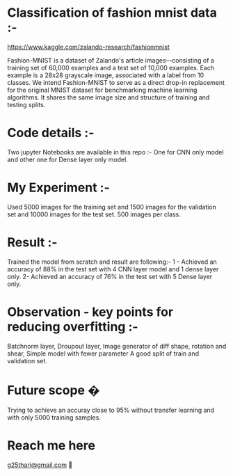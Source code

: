# Classification of fashion mnist data :- 

https://www.kaggle.com/zalando-research/fashionmnist

Fashion-MNIST is a dataset of Zalando's article images—consisting of a training set of 60,000 examples and a test set of 10,000 examples.
Each example is a 28x28 grayscale image, associated with a label from 10 classes. We intend Fashion-MNIST to serve as a direct drop-in 
replacement for the original MNIST dataset for benchmarking machine learning algorithms. It shares the same image size and structure of training and testing splits.

# Code details :-
Two jupyter Notebooks are available in this repo :- One for CNN only model and other one for Dense layer only model.

# My Experiment :- 
Used 5000 images for the training set and 1500 images for the validation set and 10000 images for the test set.
500 images per class.
# Result :- 
Trained the model from scratch and result are following:- 
1 - Achieved an accuracy of 88% in the test set with 4 CNN layer model and 1 dense layer only.
2-  Achieved an accuracy of 76% in the test set with 5 Dense layer only.

# Observation - key points for reducing overfitting :-
Batchnorm layer, 
Droupout layer, 
Image generator of diff shape, rotation and shear, 
Simple model with fewer parameter
A good split of train and validation set.

# Future scope �
Trying to achieve an accuray close to 95% without transfer learning and with only 5000 training samples.

# Reach me here
g25thari@gmail.com 📧
